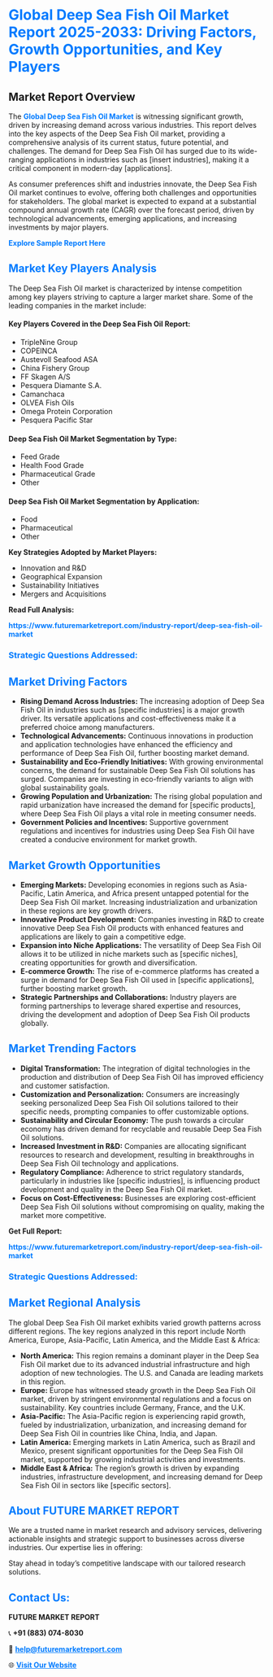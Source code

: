 <h1 style="color: #007BFF;">Global Deep Sea Fish Oil Market Report 2025-2033: Driving Factors, Growth Opportunities, and Key Players</h1>

<section id="overview">
<h2>Market Report Overview</h2>
<p>The <a href="https://www.futuremarketreport.com/industry-report/deep-sea-fish-oil-market" style="color: #007BFF; text-decoration: none;"><strong>Global Deep Sea Fish Oil Market</strong></a> is witnessing significant growth, driven by increasing demand across various industries. This report delves into the key aspects of the Deep Sea Fish Oil market, providing a comprehensive analysis of its current status, future potential, and challenges. The demand for Deep Sea Fish Oil has surged due to its wide-ranging applications in industries such as [insert industries], making it a critical component in modern-day [applications].</p>
<p>As consumer preferences shift and industries innovate, the Deep Sea Fish Oil market continues to evolve, offering both challenges and opportunities for stakeholders. The global market is expected to expand at a substantial compound annual growth rate (CAGR) over the forecast period, driven by technological advancements, emerging applications, and increasing investments by major players.</p>
</section>

<section id="overview">
<p><a href="https://www.futuremarketreport.com/request-sample/reportId=83511" style="color: #007BFF; text-decoration: none;"><strong>Explore Sample Report Here</strong></a></p>
</section>

<section id="key-players">
<h2 style="color: #007BFF;">Market Key Players Analysis</h2>
<p>The Deep Sea Fish Oil market is characterized by intense competition among key players striving to capture a larger market share. Some of the leading companies in the market include:</p>
<h4>Key Players Covered in the Deep Sea Fish Oil Report:</h4>
<ul><li>TripleNine Group</li><li>COPEINCA</li><li>Austevoll Seafood ASA</li><li>China Fishery Group</li><li>FF Skagen A/S</li><li>Pesquera Diamante S.A.</li><li>Camanchaca</li><li>OLVEA Fish Oils</li><li>Omega Protein Corporation</li><li>Pesquera Pacific Star</li></ul>
<h4>Deep Sea Fish Oil Market Segmentation by Type:</h4>
<ul><li>Feed Grade</li><li>Health Food Grade</li><li>Pharmaceutical Grade</li><li>Other</li></ul>

<h4>Deep Sea Fish Oil Market Segmentation by Application:</h4>
<ul><li>Food</li><li>Pharmaceutical</li><li>Other</li></ul>
<p><strong>Key Strategies Adopted by Market Players:</strong></p>
<ul>
<li>Innovation and R&D</li>
<li>Geographical Expansion</li>
<li>Sustainability Initiatives</li>
<li>Mergers and Acquisitions</li>
</ul>
</section>

<section>
<p><strong>Read Full Analysis: </strong></p><a href="https://www.futuremarketreport.com/industry-report/deep-sea-fish-oil-market" style="color: #007BFF; text-decoration: none;"><strong>https://www.futuremarketreport.com/industry-report/deep-sea-fish-oil-market</strong></a>
<h3 style="color: #007BFF;">Strategic Questions Addressed:</h3>
</section>

<section id="driving-factors">
<h2 style="color: #007BFF;">Market Driving Factors</h2>
<ul>
<li><strong>Rising Demand Across Industries:</strong> The increasing adoption of Deep Sea Fish Oil in industries such as [specific industries] is a major growth driver. Its versatile applications and cost-effectiveness make it a preferred choice among manufacturers.</li>
<li><strong>Technological Advancements:</strong> Continuous innovations in production and application technologies have enhanced the efficiency and performance of Deep Sea Fish Oil, further boosting market demand.</li>
<li><strong>Sustainability and Eco-Friendly Initiatives:</strong> With growing environmental concerns, the demand for sustainable Deep Sea Fish Oil solutions has surged. Companies are investing in eco-friendly variants to align with global sustainability goals.</li>
<li><strong>Growing Population and Urbanization:</strong> The rising global population and rapid urbanization have increased the demand for [specific products], where Deep Sea Fish Oil plays a vital role in meeting consumer needs.</li>
<li><strong>Government Policies and Incentives:</strong> Supportive government regulations and incentives for industries using Deep Sea Fish Oil have created a conducive environment for market growth.</li>
</ul>
</section>

<section id="growth-opportunities">
<h2 style="color: #007BFF;">Market Growth Opportunities</h2>
<ul>
<li><strong>Emerging Markets:</strong> Developing economies in regions such as Asia-Pacific, Latin America, and Africa present untapped potential for the Deep Sea Fish Oil market. Increasing industrialization and urbanization in these regions are key growth drivers.</li>
<li><strong>Innovative Product Development:</strong> Companies investing in R&D to create innovative Deep Sea Fish Oil products with enhanced features and applications are likely to gain a competitive edge.</li>
<li><strong>Expansion into Niche Applications:</strong> The versatility of Deep Sea Fish Oil allows it to be utilized in niche markets such as [specific niches], creating opportunities for growth and diversification.</li>
<li><strong>E-commerce Growth:</strong> The rise of e-commerce platforms has created a surge in demand for Deep Sea Fish Oil used in [specific applications], further boosting market growth.</li>
<li><strong>Strategic Partnerships and Collaborations:</strong> Industry players are forming partnerships to leverage shared expertise and resources, driving the development and adoption of Deep Sea Fish Oil products globally.</li>
</ul>
</section>

<section id="trending-factors">
<h2 style="color: #007BFF;">Market Trending Factors</h2>
<ul>
<li><strong>Digital Transformation:</strong> The integration of digital technologies in the production and distribution of Deep Sea Fish Oil has improved efficiency and customer satisfaction.</li>
<li><strong>Customization and Personalization:</strong> Consumers are increasingly seeking personalized Deep Sea Fish Oil solutions tailored to their specific needs, prompting companies to offer customizable options.</li>
<li><strong>Sustainability and Circular Economy:</strong> The push towards a circular economy has driven demand for recyclable and reusable Deep Sea Fish Oil solutions.</li>
<li><strong>Increased Investment in R&D:</strong> Companies are allocating significant resources to research and development, resulting in breakthroughs in Deep Sea Fish Oil technology and applications.</li>
<li><strong>Regulatory Compliance:</strong> Adherence to strict regulatory standards, particularly in industries like [specific industries], is influencing product development and quality in the Deep Sea Fish Oil market.</li>
<li><strong>Focus on Cost-Effectiveness:</strong> Businesses are exploring cost-efficient Deep Sea Fish Oil solutions without compromising on quality, making the market more competitive.</li>
</ul>
</section>

<section>
<p><strong>Get Full Report: </strong></p><a href="https://www.futuremarketreport.com/industry-report/deep-sea-fish-oil-market" style="color: #007BFF; text-decoration: none;"><strong>https://www.futuremarketreport.com/industry-report/deep-sea-fish-oil-market</strong></a>
<h3 style="color: #007BFF;">Strategic Questions Addressed:</h3>
</section>


<section id="regional-analysis">
<h2 style="color: #007BFF;">Market Regional Analysis</h2>
<p>The global Deep Sea Fish Oil market exhibits varied growth patterns across different regions. The key regions analyzed in this report include North America, Europe, Asia-Pacific, Latin America, and the Middle East & Africa:</p>
<ul>
<li><strong>North America:</strong> This region remains a dominant player in the Deep Sea Fish Oil market due to its advanced industrial infrastructure and high adoption of new technologies. The U.S. and Canada are leading markets in this region.</li>
<li><strong>Europe:</strong> Europe has witnessed steady growth in the Deep Sea Fish Oil market, driven by stringent environmental regulations and a focus on sustainability. Key countries include Germany, France, and the U.K.</li>
<li><strong>Asia-Pacific:</strong> The Asia-Pacific region is experiencing rapid growth, fueled by industrialization, urbanization, and increasing demand for Deep Sea Fish Oil in countries like China, India, and Japan.</li>
<li><strong>Latin America:</strong> Emerging markets in Latin America, such as Brazil and Mexico, present significant opportunities for the Deep Sea Fish Oil market, supported by growing industrial activities and investments.</li>
<li><strong>Middle East & Africa:</strong> The region’s growth is driven by expanding industries, infrastructure development, and increasing demand for Deep Sea Fish Oil in sectors like [specific sectors].</li>
</ul>
</section>

<footer>
<h2 style="color: #007BFF;">About FUTURE MARKET REPORT</h2>
<p>We are a trusted name in market research and advisory services, delivering actionable insights and strategic support to businesses across diverse industries. Our expertise lies in offering:</p>

<p>Stay ahead in today’s competitive landscape with our tailored research solutions.</p>

<h2 style="color: #007BFF;">Contact Us:</h2>
<p><strong>FUTURE MARKET REPORT</strong></p>
<p>📞 <strong>+91 (883) 074-8030</strong></p>
<p>📧 <strong><a href="mailto:help@futuremarketreport.com" style="color: #007BFF;">help@futuremarketreport.com</a></strong></p>
<p>🌐 <strong><a href="https://www.futuremarketreport.com/" style="color: #007BFF;">Visit Our Website</a></strong></p>
</footer>
